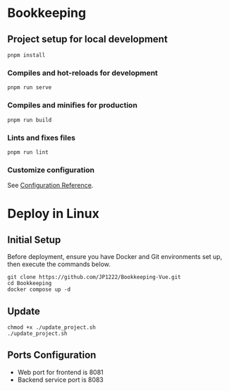 # Bookkeeping

## Project setup for local development
```
pnpm install
```

### Compiles and hot-reloads for development
```
pnpm run serve
```

### Compiles and minifies for production
```
pnpm run build
```

### Lints and fixes files
```
pnpm run lint
```

### Customize configuration
See [Configuration Reference](https://cli.vuejs.org/config/).

# Deploy in Linux
## Initial Setup
Before deployment, ensure you have Docker and Git environments set up, then execute the commands below.
```
git clone https://github.com/JP1222/Bookkeeping-Vue.git
cd Bookkeeping
docker compose up -d
```
## Update
```
chmod +x ./update_project.sh
./update_project.sh
```

## Ports Configuration
- Web port for frontend is 8081
- Backend service port is 8083



